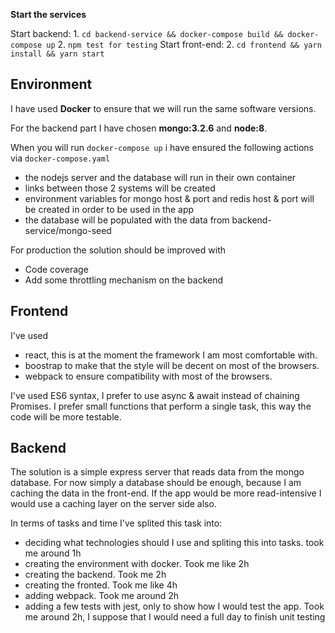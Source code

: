 **Start the services**

Start backend:
    1. `cd backend-service && docker-compose build && docker-compose up`
    2. `npm test for testing`
Start front-end:
    2. `cd frontend && yarn install && yarn start`

## Environment

I have used **Docker** to ensure that we will run the same software versions.

For the backend part I have chosen **mongo:3.2.6** and **node:8**.

When you will run `docker-compose up` i have ensured the following actions via `docker-compose.yaml`

* the nodejs server and the database will run in their own container
* links between those 2 systems will be created 
* environment variables for mongo host & port and redis host & port will be created in order to be used in the app
* the database will be populated with the data from backend-service/mongo-seed


For production the solution should be improved with
* Code coverage
* Add some throttling mechanism on the backend


## Frontend
I've used 
* react, this is at the moment the framework I am most comfortable with. 
* boostrap to make that the style will be decent on most of the browsers.
* webpack to ensure compatibility with most of the browsers.

I've used ES6 syntax, I prefer to use async & await instead of chaining Promises.
I prefer small functions that perform a single task, this way the code will be more testable.


## Backend
The solution is a simple express server that reads data from the mongo database.
For now simply a database should be enough, because I am caching the data in the front-end.
If the app would be more read-intensive I would use a caching layer on the server side also.


In terms of tasks and time I've splited this task into:
* deciding what technologies should I use and spliting this into tasks. took me around 1h
* creating the environment with docker. Took me like 2h
* creating the backend. Took me 2h
* creating the fronted. Took me like 4h
* adding webpack. Took me around 2h
* adding a few tests with jest, only to show how I would test the app. Took me around 2h, I suppose that I would need a full day to finish unit testing
